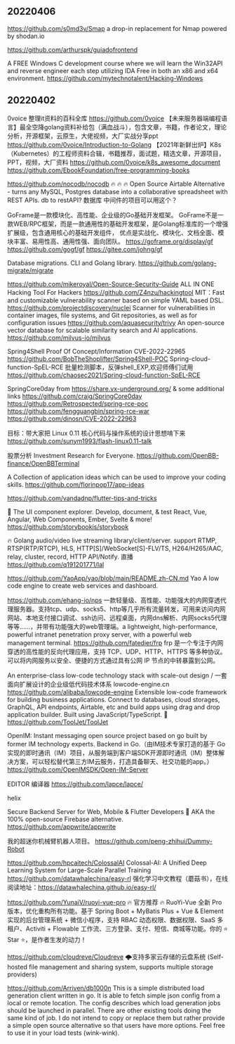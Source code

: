 
## 20220406

https://github.com/s0md3v/Smap
a drop-in replacement for Nmap powered by shodan.io

https://github.com/arthurspk/guiadofrontend

A FREE Windows C development course where we will learn the Win32API and reverse engineer each step utilizing IDA Free in both an x86 and x64 environment.
https://github.com/mytechnotalent/Hacking-Windows

## 20220402
0voice 整理it资料的百科全库
https://github.com/0voice
【未来服务器端编程语言】最全空降golang资料补给包（满血战斗），包含文章，书籍，作者论文，理论分析，开源框架，云原生，大佬视频，大厂实战分享ppt
https://github.com/0voice/Introduction-to-Golang
【2021年新鲜出炉】K8s（Kubernetes）的工程师资料合辑，书籍推荐，面试题，精选文章，开源项目，PPT，视频，大厂资料
https://github.com/0voice/k8s_awesome_document
https://github.com/EbookFoundation/free-programming-books

https://github.com/nocodb/nocodb
🔥 🔥 🔥 Open Source Airtable Alternative - turns any MySQL, Postgres database into a collaborative spreadsheet with REST APIs.
db to restAPI? 数据库 中间件的项目可以用这个？

GoFrame是一款模块化、高性能、企业级的Go基础开发框架。
GoFrame不是一款WEB/RPC框架，而是一款通用性的基础开发框架，是Golang标准库的一个增强扩展级，包含通用核心的基础开发组件，
优点是实战化、模块化、文档全面、模块丰富、易用性高、通用性强、面向团队。
https://goframe.org/display/gf
https://github.com/gogf/gf
https://gitee.com/johng/gf

Database migrations. CLI and Golang library.
https://github.com/golang-migrate/migrate

https://github.com/mikeroyal/Open-Source-Security-Guide
ALL IN ONE Hacking Tool For Hackers
https://github.com/Z4nzu/hackingtool
MIT：Fast and customizable vulnerability scanner based on simple YAML based DSL.
https://github.com/projectdiscovery/nuclei
Scanner for vulnerabilities in container images, file systems, and Git repositories, as well as for configuration issues
https://github.com/aquasecurity/trivy
An open-source vector database for scalable similarity search and AI applications.
https://github.com/milvus-io/milvus

Spring4Shell Proof Of Concept/Information CVE-2022-22965
https://github.com/BobTheShoplifter/Spring4Shell-POC
Spring-cloud-function-SpEL-RCE 批量检测脚本，反弹shell_EXP,欢迎师傅们试用
https://github.com/chaosec2021/Spring-cloud-function-SpEL-RCE

SpringCore0day from https://share.vx-underground.org/ & some additional links
https://github.com/craig/SpringCore0day
https://github.com/Retrospected/spring-rce-poc
https://github.com/fengguangbin/spring-rce-war
https://github.com/dinosn/CVE-2022-22963

目标：带大家把 Linux 0.11 核心代码与操作系统的设计思想啃下来
https://github.com/sunym1993/flash-linux0.11-talk

股票分析 Investment Research for Everyone.
https://github.com/OpenBB-finance/OpenBBTerminal

A Collection of application ideas which can be used to improve your coding skills.
https://github.com/florinpop17/app-ideas

https://github.com/vandadnp/flutter-tips-and-tricks

📓 The UI component explorer. Develop, document, & test React, Vue, Angular, Web Components, Ember, Svelte & more!
https://github.com/storybookjs/storybook

🔥 Golang audio/video live streaming library/client/server. support RTMP, RTSP(RTP/RTCP), HLS, HTTP[S]/WebSocket[S]-FLV/TS, H264/H265/AAC, relay, cluster, record, HTTP API/Notify. 直播
https://github.com/q191201771/lal

https://github.com/YaoApp/yao/blob/main/README.zh-CN.md
Yao A low code engine to create web services and dashboard.

https://github.com/ehang-io/nps
一款轻量级、高性能、功能强大的内网穿透代理服务器。支持tcp、udp、socks5、http等几乎所有流量转发，可用来访问内网网站、本地支付接口调试、ssh访问、远程桌面，内网dns解析、内网socks5代理等等……，并带有功能强大的web管理端。a lightweight, high-performance, powerful intranet penetration proxy server, with a powerful web management terminal.
https://github.com/fatedier/frp
frp 是一个专注于内网穿透的高性能的反向代理应用，支持 TCP、UDP、HTTP、HTTPS 等多种协议。可以将内网服务以安全、便捷的方式通过具有公网 IP 节点的中转暴露到公网。

An enterprise-class low-code technology stack with scale-out design / 一套面向扩展设计的企业级低代码技术体系
lowcode-engine.cn
https://github.com/alibaba/lowcode-engine
Extensible low-code framework for building business applications. Connect to databases, cloud storages, GraphQL, API endpoints, Airtable, etc and build apps using drag and drop application builder. Built using JavaScript/TypeScript. 🚀
https://github.com/ToolJet/ToolJet

OpenIM: Instant messaging open source project based on go built by former IM technology experts. Backend in Go.（由IM技术专家打造的基于 Go 实现的即时通讯（IM）项目，从服务端到客户端SDK开源即时通讯（IM）整体解决方案，可以轻松替代第三方IM云服务，打造具备聊天、社交功能的app。）
https://github.com/OpenIMSDK/Open-IM-Server

EDITOR 编译器
https://github.com/lapce/lapce/

helix 

Secure Backend Server for Web, Mobile & Flutter Developers 🚀 AKA the 100% open-source Firebase alternative.
https://github.com/appwrite/appwrite

我的超迷你机械臂机器人项目。
https://github.com/peng-zhihui/Dummy-Robot

https://github.com/hpcaitech/ColossalAI
Colossal-AI: A Unified Deep Learning System for Large-Scale Parallel Training
https://github.com/datawhalechina/easy-rl
强化学习中文教程（蘑菇书），在线阅读地址：https://datawhalechina.github.io/easy-rl/

https://github.com/YunaiV/ruoyi-vue-pro
🔥 官方推荐 🔥 RuoYi-Vue 全新 Pro 版本，优化重构所有功能。基于 Spring Boot + MyBatis Plus + Vue & Element 实现的后台管理系统 + 微信小程序，支持 RBAC 动态权限、数据权限、SaaS 多租户、Activiti + Flowable 工作流、三方登录、支付、短信、商城等功能。你的 ⭐️ Star ⭐️，是作者生发的动力！

https://github.com/cloudreve/Cloudreve
🌩支持多家云存储的云盘系统 (Self-hosted file management and sharing system, supports multiple storage providers)

https://github.com/Arriven/db1000n
This is a simple distributed load generation client written in go. It is able to fetch simple json config from a local or remote location. The config describes which load generation jobs should be launched in parallel. There are other existing tools doing the same kind of job. I do not intend to copy or replace them but rather provide a simple open source alternative so that users have more options. Feel free to use it in your load tests (wink-wink).

